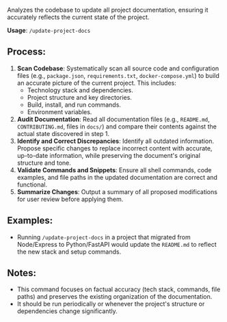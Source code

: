 Analyzes the codebase to update all project documentation, ensuring it accurately reflects the current state of the project.

**Usage**: `/update-project-docs`

## Process:
1.  **Scan Codebase**: Systematically scan all source code and configuration files (e.g., `package.json`, `requirements.txt`, `docker-compose.yml`) to build an accurate picture of the current project. This includes:
    *   Technology stack and dependencies.
    *   Project structure and key directories.
    *   Build, install, and run commands.
    *   Environment variables.
2.  **Audit Documentation**: Read all documentation files (e.g., `README.md`, `CONTRIBUTING.md`, files in `docs/`) and compare their contents against the actual state discovered in step 1.
3.  **Identify and Correct Discrepancies**: Identify all outdated information. Propose specific changes to replace incorrect content with accurate, up-to-date information, while preserving the document's original structure and tone.
4.  **Validate Commands and Snippets**: Ensure all shell commands, code examples, and file paths in the updated documentation are correct and functional.
5.  **Summarize Changes**: Output a summary of all proposed modifications for user review before applying them.

## Examples:
- Running `/update-project-docs` in a project that migrated from Node/Express to Python/FastAPI would update the `README.md` to reflect the new stack and setup commands.

## Notes:
- This command focuses on factual accuracy (tech stack, commands, file paths) and preserves the existing organization of the documentation.
- It should be run periodically or whenever the project's structure or dependencies change significantly.